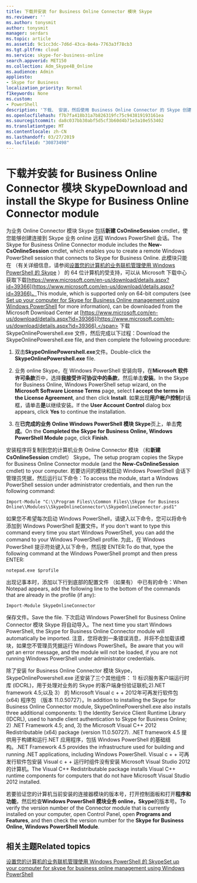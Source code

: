 ```yaml
---
title: 下载并安装 for Business Online Connector 模块 Skype
ms.reviewer: ''
ms.author: tonysmit
author: tonysmit
manager: serdars
ms.topic: article
ms.assetid: 9c1cc3dc-7d6d-43ca-8e4a-7763a3f78cb3
ms.tgt.pltfrm: cloud
ms.service: skype-for-business-online
search.appverid: MET150
ms.collection: Adm_Skype4B_Online
ms.audience: Admin
appliesto:
- Skype for Business
localization_priority: Normal
f1keywords: None
ms.custom:
- PowerShell
description: '下载、 安装，然后使用 Business Online Connector 的 Skype 创建连接到 Skype 业务 online 远程 Windows PowerShell 会话。 '
ms.openlocfilehash: f7b7fa418b31a7b826319fc75c943819193161ea
ms.sourcegitcommit: da8c037bb30abf5d5cf3b60d4b71e3a10e553402
ms.translationtype: MT
ms.contentlocale: zh-CN
ms.lasthandoff: 03/27/2019
ms.locfileid: "30873498"
---
```

# <a name="download-and-install-the-skype-for-business-online-connector-module"></a><span data-ttu-id="31321-103">下载并安装 for Business Online Connector 模块 Skype</span><span class="sxs-lookup"><span data-stu-id="31321-103">Download and install the Skype for Business Online Connector module</span></span>

<span data-ttu-id="31321-104">为业务 Online Connector 模块 Skype 包括**新建 CsOnlineSession** cmdlet，使您能够创建连接到 Skype 业务 online 远程 Windows PowerShell 会话。</span><span class="sxs-lookup"><span data-stu-id="31321-104">The Skype for Business Online Connector module includes the **New-CsOnlineSession** cmdlet, which enables you to create a remote Windows PowerShell session that connects to Skype for Business Online.</span></span> <span data-ttu-id="31321-105">此模块只能在 （有关详细信息，请参阅[设置您的计算机的业务联机管理使用 Windows PowerShell 的 Skype](set-up-your-computer-for-windows-powershell.md) ） 的 64 位计算机的受支持，可以从 Microsoft 下载中心获取下载[https://www.microsoft.com/en-us/download/details.aspx?id=39366](https://www.microsoft.com/en-us/download/details.aspx?id=39366)。</span><span class="sxs-lookup"><span data-stu-id="31321-105">This module, which is supported only on 64-bit computers (see [Set up your computer for Skype for Business Online management using Windows PowerShell](set-up-your-computer-for-windows-powershell.md) for more information), can be downloaded from the Microsoft Download Center at [https://www.microsoft.com/en-us/download/details.aspx?id=39366](https://www.microsoft.com/en-us/download/details.aspx?id=39366).</span></span> <span data-ttu-id="31321-106">下载 SkypeOnlinePowershell.exe 文件，然后完成以下过程：</span><span class="sxs-lookup"><span data-stu-id="31321-106">Download the SkypeOnlinePowershell.exe file, and then complete the following procedure:</span></span>
  
1. <span data-ttu-id="31321-107">双击**SkypeOnlinePowershell.exe**文件。</span><span class="sxs-lookup"><span data-stu-id="31321-107">Double-click the **SkypeOnlinePowershell.exe** file.</span></span>
    
2. <span data-ttu-id="31321-108">业务 online Skype，在 Windows PowerShell 安装向导，在**Microsoft 软件许可条款**页中，选择**我接受许可协议中的条款**，然后单击**安装**。</span><span class="sxs-lookup"><span data-stu-id="31321-108">In the Skype for Business Online, Windows PowerShell setup wizard, on the **Microsoft Software License Terms** page, select **I accept the terms in the License Agreement**, and then click **Install**.</span></span> <span data-ttu-id="31321-109">如果出现**用户帐户控制**对话框，请单击**是**以继续安装。</span><span class="sxs-lookup"><span data-stu-id="31321-109">If the **User Account Control** dialog box appears, click **Yes** to continue the installation.</span></span>
    
3. <span data-ttu-id="31321-110">在**已完成的业务 Online Windows PowerShell 模块 Skype**页上，单击**完成**。</span><span class="sxs-lookup"><span data-stu-id="31321-110">On the **Completed the Skype for Business Online, Windows PowerShell Module** page, click **Finish**.</span></span>
    
<span data-ttu-id="31321-111">安装程序将复制到您的计算机业务 Online Connector 模块 （和**新建 CsOnlineSession** cmdlet） Skype。</span><span class="sxs-lookup"><span data-stu-id="31321-111">The setup program copies the Skype for Business Online Connector module (and the **New-CsOnlineSession** cmdlet) to your computer.</span></span> <span data-ttu-id="31321-112">若要访问的模块和启动 Windows PowerShell 会话下管理员凭据，然后运行以下命令：</span><span class="sxs-lookup"><span data-stu-id="31321-112">To access the module, start a Windows PowerShell session under administrator credentials, and then run the following command:</span></span>
  
```
Import-Module "C:\\Program Files\\Common Files\\Skype for Business Online\\Modules\\SkypeOnlineConnector\\SkypeOnlineConnector.psd1"
```

<span data-ttu-id="31321-113">如果您不希望每次启动 Windows PowerShell，请键入以下命令，您可以将命令添加到 Windows PowerShell 配置文件。</span><span class="sxs-lookup"><span data-stu-id="31321-113">If you don't want to type this command every time you start Windows PowerShell, you can add the command to your Windows PowerShell profile.</span></span> <span data-ttu-id="31321-114">为此，在 Windows PowerShell 提示符处键入以下命令，然后按 ENTER:</span><span class="sxs-lookup"><span data-stu-id="31321-114">To do that, type the following command at the Windows PowerShell prompt and then press ENTER:</span></span>
  
```
notepad.exe $profile
```

 <span data-ttu-id="31321-115">出现记事本时，添加以下行到底部的配置文件 （如果有） 中已有的命令：</span><span class="sxs-lookup"><span data-stu-id="31321-115">When Notepad appears, add the following line to the bottom of the commands that are already in the profile (if any):</span></span>
  
```
Import-Module SkypeOnlineConnector
```

<span data-ttu-id="31321-116">保存文件。</span><span class="sxs-lookup"><span data-stu-id="31321-116">Save the file.</span></span> <span data-ttu-id="31321-117">下次启动 Windows PowerShell for Business Online Connector 模块 Skype 将自动导入。</span><span class="sxs-lookup"><span data-stu-id="31321-117">The next time you start Windows PowerShell, the Skype for Business Online Connector module will automatically be imported.</span></span> <span data-ttu-id="31321-118">注意，您将收到一条错误消息，并将不会加载该模块，如果您不管理员凭据运行 Windows PowerShell。</span><span class="sxs-lookup"><span data-stu-id="31321-118">Be aware that you will get an error message, and the module will not be loaded, if you are not running Windows PowerShell under administrator credentials.</span></span>
  
<span data-ttu-id="31321-119">除了安装 for Business Online Connector 模块 Skype，SkypeOnlinePowershell.exe 还安装了三个其他组件： 1) 标识服务客户端运行时库 (IDCRL)，用于处理对业务的 Skype 的客户端身份验证联机;2).NET framework 4.5;以及 3） 的 Microsoft Visual c + + 2012年可再发行软件包 (x64) 程序包 （版本 11.0.50727）。</span><span class="sxs-lookup"><span data-stu-id="31321-119">In addition to installing the Skype for Business Online Connector module, SkypeOnlinePowershell.exe also installs three additional components: 1) the Identity Service Client Runtime Library (IDCRL), used to handle client authentication to Skype for Business Online; 2) .NET Framework 4.5; and, 3) the Microsoft Visual C++ 2012 Redistributable (x64) package (version 11.0.50727).</span></span> <span data-ttu-id="31321-120">.NET framework 4.5 提供用于构建和运行.NET 应用程序，包括 Windows PowerShell 的基础结构。</span><span class="sxs-lookup"><span data-stu-id="31321-120">.NET Framework 4.5 provides the infrastructure used for building and running .NET applications, including Windows PowerShell.</span></span> <span data-ttu-id="31321-121">Visual c + + 可再发行软件包安装 Visual c + + 运行时组件没有安装 Microsoft Visual Studio 2012 的计算机。</span><span class="sxs-lookup"><span data-stu-id="31321-121">The Visual C++ Redistributable package installs Visual C++ runtime components for computers that do not have Microsoft Visual Studio 2012 installed.</span></span>
  
<span data-ttu-id="31321-122">若要验证您的计算机当前安装的连接器模块的版本号，打开控制面板和打开**程序和功能**，然后检查**Windows PowerShell 模块业务 online，Skype**的版本号。</span><span class="sxs-lookup"><span data-stu-id="31321-122">To verify the version number of the Connector module that is currently installed on your computer, open Control Panel, open **Programs and Features**, and then check the version number for the **Skype for Business Online, Windows PowerShell Module**.</span></span>
  
## <a name="related-topics"></a><span data-ttu-id="31321-123">相关主题</span><span class="sxs-lookup"><span data-stu-id="31321-123">Related topics</span></span>
[<span data-ttu-id="31321-124">设置您的计算机的业务联机管理使用 Windows PowerShell 的 Skype</span><span class="sxs-lookup"><span data-stu-id="31321-124">Set up your computer for skype for business online management using Windows PowerShell</span></span>](set-up-your-computer-for-windows-powershell.md)

  
 
